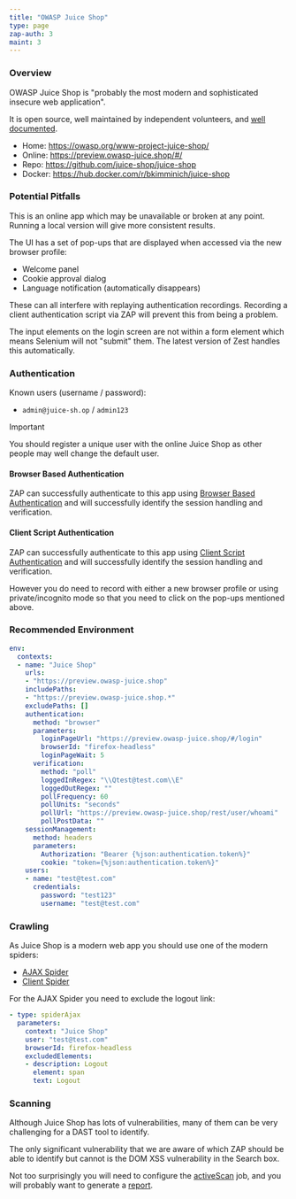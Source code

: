 ```yaml
---
title: "OWASP Juice Shop"
type: page
zap-auth: 3
maint: 3
---
```


### Overview

OWASP Juice Shop is "probably the most modern and sophisticated insecure web application".

It is open source, well maintained by independent volunteers, and [well documented](https://help.owasp-juice.shop/).

* Home: https://owasp.org/www-project-juice-shop/
* Online: https://preview.owasp-juice.shop/#/
* Repo: https://github.com/juice-shop/juice-shop
* Docker: https://hub.docker.com/r/bkimminich/juice-shop

### Potential Pitfalls

This is an online app which may be unavailable or broken at any point.
Running a local version will give more consistent results.

The UI has a set of pop-ups that are displayed when accessed via the new browser profile:

* Welcome panel
* Cookie approval dialog
* Language notification (automatically disappears)

These can all interfere with replaying authentication recordings. Recording a client authentication script via ZAP will prevent this from being a problem.

The input elements on the login screen are not within a form element which means Selenium will not "submit" them.
The latest version of Zest handles this automatically.

### Authentication

Known users (username / password):

* `admin@juice-sh.op` / `admin123`

> [!IMPORTANT]
> You should register a unique user with the online Juice Shop as other people may well change the default user.

#### Browser Based Authentication

ZAP can successfully authenticate to this app using 
[Browser Based Authentication](/docs/desktop/addons/authentication-helper/browser-auth/) 
and will successfully identify the session handling and verification.

#### Client Script Authentication

ZAP can successfully authenticate to this app using 
[Client Script Authentication](/docs/desktop/addons/authentication-helper/client-script/) 
and will successfully identify the session handling and verification.

However you do need to record with either a new browser profile or using private/incognito mode so that you need to click
on the pop-ups mentioned above.

### Recommended Environment

```yaml
env:
  contexts:
  - name: "Juice Shop"
    urls:
    - "https://preview.owasp-juice.shop"
    includePaths:
    - "https://preview.owasp-juice.shop.*"
    excludePaths: [] 
    authentication:
      method: "browser"
      parameters:
        loginPageUrl: "https://preview.owasp-juice.shop/#/login"
        browserId: "firefox-headless"
        loginPageWait: 5
      verification:
        method: "poll"
        loggedInRegex: "\\Qtest@test.com\\E"
        loggedOutRegex: ""
        pollFrequency: 60
        pollUnits: "seconds"
        pollUrl: "https://preview.owasp-juice.shop/rest/user/whoami"
        pollPostData: ""
    sessionManagement:
      method: headers
      parameters:
        Authorization: "Bearer {%json:authentication.token%}"
        cookie: "token={%json:authentication.token%}"
    users:
    - name: "test@test.com"
      credentials:
        password: "test123"
        username: "test@test.com"
```

### Crawling

As Juice Shop is a modern web app you should use one of the modern spiders:

* [AJAX Spider](/docs/desktop/addons/ajax-spider/)
* [Client Spider](/docs/desktop/addons/client-side-integration/spider/)

For the AJAX Spider you need to exclude the logout link:

``` yaml
- type: spiderAjax
  parameters:
    context: "Juice Shop"
    user: "test@test.com"
    browserId: firefox-headless
    excludedElements:
    - description: Logout
      element: span
      text: Logout
 ```

### Scanning

Although Juice Shop has lots of vulnerabilities, many of them can be very challenging for a DAST tool to identify.

The only significant vulnerability that we are aware of which ZAP should be able to identify but cannot is the DOM XSS vulnerability in the Search box.

Not too surprisingly you will need to configure the [activeScan](/docs/desktop/addons/automation-framework/job-ascan/) job, and you will probably want to generate a [report](/docs/desktop/addons/report-generation/automation/).